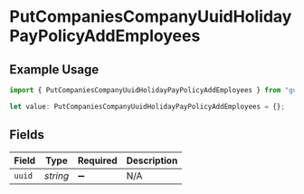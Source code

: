 # PutCompaniesCompanyUuidHolidayPayPolicyAddEmployees

## Example Usage

```typescript
import { PutCompaniesCompanyUuidHolidayPayPolicyAddEmployees } from "gusto-embedded/models/operations";

let value: PutCompaniesCompanyUuidHolidayPayPolicyAddEmployees = {};
```

## Fields

| Field              | Type               | Required           | Description        |
| ------------------ | ------------------ | ------------------ | ------------------ |
| `uuid`             | *string*           | :heavy_minus_sign: | N/A                |